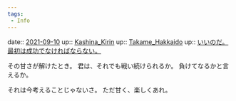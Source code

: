 ```yaml
---
tags:
 - Info
---
```


date:: [2021-09-10](Daily_Note/2021-09-10.md)
up:: [Kashina_Kirin](../Bar/Novel/Nacaria/Kashina_Kirin.md)
up:: [Takame_Hakkaido](Bar/Novel/Nacaria/Takame_Hakkaido.md)
up:: [いいのだ。最初は成功でなければならない。](Info/いいのだ。最初は成功でなければならない。.md)

その甘さが解けたとき。
君は、それでも戦い続けられるか。
負けてなるかと言えるか。

それは今考えることじゃないさ。
ただ甘く、楽しくあれ。